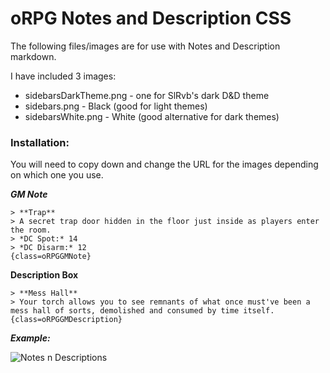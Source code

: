 # oRPG Notes and Description CSS
The following files/images are for use with Notes and Description markdown.

I have included 3 images:
- sidebarsDarkTheme.png - one for SlRvb's dark D&D theme
- sidebars.png - Black (good for light themes)
- sidebarsWhite.png - White (good alternative for dark themes)

### Installation:
You will need to copy down and change the URL for the images depending on which one you use.


***GM Note***
```
> **Trap**
> A secret trap door hidden in the floor just inside as players enter the room.
> *DC Spot:* 14
> *DC Disarm:* 12
{class=oRPGGMNote}
```



**Description Box**
```
> **Mess Hall**
> Your torch allows you to see remnants of what once must've been a mess hall of sorts, demolished and consumed by time itself. 
{class=oRPGGMDescription}
```

***Example:***

![Notes n Descriptions](https://miniworld.com/obsidian/oRPGNotes.jpg)
